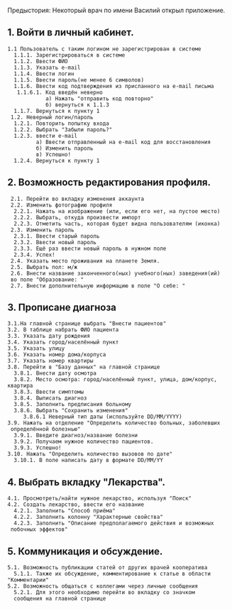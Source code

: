 

Предыстория: Некоторый врач по имени Василий открыл приложение.

## 1. Войти в личный кабинет.
    1.1 Пользователь с таким логином не зарегистрирован в системе
      1.1.1. Зарегистрироваться в системе
      1.1.2. Ввести ФИО
      1.1.3. Указать e-mail
      1.1.4. Ввести логин
      1.1.5. Ввести пароль(не менее 6 символов)
      1.1.6. Ввести код подтверждения из присланного на e-mail письма
       1.1.6.1. Код введён неверно
                а) Нажать "отправить код повторно"
                б) вернуться к 1.1.3
      1.1.7. Вернуться к пункту 1
     1.2. Неверный логин/пароль
      1.2.1. Повторить попытку входа
      1.2.2. Выбрать "Забыли пароль?"
      1.2.3. ввести e-mail
             а) Ввести отправленный на e-mail код для восстановления
             б) Изменить пароль
             в) Успешно!
      1.2.4. Вернуться к пункту 1
## 2. Возможность редактирования профиля.  
     2.1. Перейти во вкладку изменения аккаунта
     2.2. Изменить фотографию профиля
      2.2.1. Нажать на изображение (или, если его нет, на пустое место)
      2.2.2. Выбрать, откуда произвести импорт
      2.2.3. Отметить часть, которая будет видна пользователям (иконка)
     2.3. Изменить пароль
      2.3.1. Ввести старый пароль
      2.3.2. Ввести новый пароль
      2.3.3. Ещё раз ввести новый пароль в нужном поле
      2.3.4. Успех!
     2.4. Указать место проживания на планете Земля.
     2.5. Выбрать пол: м/ж
     2.6. Внести название законченного(ных) учебного(ных) заведения(ий)
     во поле "Образование: "
     2.7. Внести дополнительную информацию в поле "О себе: "
## 3. Прописане диагноза
    3.1.На главной странице выбрать "Внести пациентов"
    3.2. В таблице набрать ФИО пациента
    3.3. Указать дату рождения
    3.4. Указать город/населённый пункт
    3.5. Указать улицу
    3.6. Указать номер дома/корпуса
    3.7. Указать номер квартиры
    3.8. Перейти в "Базу данных" на главной странице
      3.8.1. Внести дату осмотра
      3.8.2. Место осмотра: город/населённый пункт, улица, дом/корпус, квартира
      3.8.3. Ввести симптомы
      3.8.4. Выписать диагноз
      3.8.5. Заполнить предписания больному
      3.8.6. Выбрать "Сохранить изменения"
         3.8.6.1 Неверный тип даты (используйте DD/MM/YYYY)
    3.9. Нажать на отделение "Определить количество больных, заболевших
     определённой болезнью"
      3.9.1. Введите диагноз/название болезни
      3.9.2. Получаем нужное количество пациентов. 
      3.9.3. Успешно!
    3.10. Нажать "Определить количество вызовов по дате"
      3.10.1. В поле написать дату в формате DD/MM/YY

## 4. Выбрать вкладку "Лекарства".
    4.1. Просмотреть/найти нужное лекарство, используя "Поиск"
    4.2. Создать лекарство, ввести его название
      4.2.1. Заполнить "Способ приёма"
      4.2.2. Заполнить колонну "Характерные свойства"
      4.2.3. Заполнить "Описание предполагаемого действия и возможных
     побочных эффектов"
## 5. Коммуникация и обсуждение.
    5.1. Возможность публикации статей от других врачей кооператива
      5.1.1. Также их обсуждение, комментирование к статье в области "Комментарии"
    5.2. Возможность общаться с коллегами через личные сообщения
      5.2.1. Для этого необходимо перейти во вкладку со значком
      сообщения на главной странице
